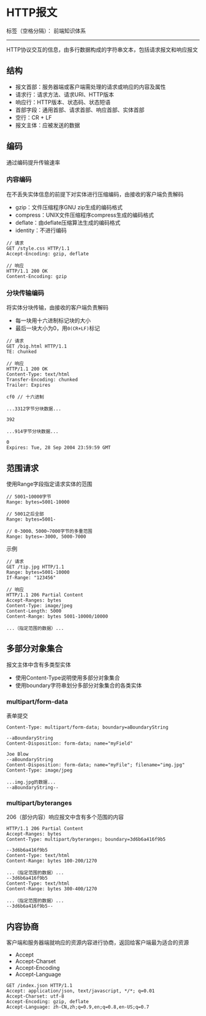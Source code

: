 # HTTP报文

标签（空格分隔）： 前端知识体系

---

HTTP协议交互的信息，由多行数据构成的字符串文本，包括请求报文和响应报文

## 结构

* 报文首部：服务器端或客户端需处理的请求或响应的内容及属性
 * 请求行：请求方法、请求URI、HTTP版本
 * 响应行：HTTP版本、状态码、状态短语
 * 首部字段：通用首部、请求首部、响应首部、实体首部
* 空行：CR + LF
* 报文主体：应被发送的数据

## 编码

通过编码提升传输速率

### 内容编码

在不丢失实体信息的前提下对实体进行压缩编码，由接收的客户端负责解码

* gzip：文件压缩程序GNU zip生成的编码格式
* compress：UNIX文件压缩程序compress生成的编码格式
* deflate：由deflate压缩算法生成的编码格式
* identity：不进行编码

```
// 请求
GET /style.css HTTP/1.1
Accept-Encoding: gzip, deflate

// 响应
HTTP/1.1 200 OK
Content-Encoding: gzip
```

### 分块传输编码

将实体分块传输，由接收的客户端负责解码

* 每一块用十六进制标记块的大小
* 最后一块大小为0，用`0(CR+LF)`标记

```
// 请求
GET /big.html HTTP/1.1
TE: chunked

// 响应
HTTP/1.1 200 OK
Content-Type: text/html
Transfer-Encoding: chunked
Trailer: Expires

cf0 // 十六进制

...3312字节分块数据...

392

...914字节分块数据...

0
Expires: Tue, 28 Sep 2004 23:59:59 GMT
```

## 范围请求

使用Range字段指定请求实体的范围

```
// 5001~10000字节
Range: bytes=5001-10000

// 5001之后全部
Range: bytes=5001-

// 0-3000、5000~7000字节的多重范围
Range: bytes=-3000, 5000-7000
```

示例

```
// 请求
GET /tip.jpg HTTP/1.1
Range: bytes=5001-10000
If-Range: "123456"

// 响应
HTTP/1.1 206 Partial Content
Accept-Ranges: bytes
Content-Type: image/jpeg
Content-Length: 5000
Content-Range: bytes 5001-10000/10000

...（指定范围的数据）...
```

## 多部分对象集合

报文主体中含有多类型实体

* 使用Content-Type说明使用多部分对象集合
* 使用boundary字符串划分多部分对象集合的各类实体

### multipart/form-data

表单提交

```
Content-Type: multipart/form-data; boundary=aBoundaryString

--aBoundaryString
Content-Disposition: form-data; name="myField"

Joe Blow
--aBoundaryString
Content-Disposition: form-data; name="myFile"; filename="img.jpg"
Content-Type: image/jpeg

...img.jpg的数据...
--aBoundaryString--
```

### multipart/byteranges

206（部分内容）响应报文中含有多个范围的内容

```
HTTP/1.1 206 Partial Content
Accept-Ranges: bytes
Content-Type: multipart/byteranges; boundary=3d6b6a416f9b5

--3d6b6a416f9b5
Content-Type: text/html
Content-Range: bytes 100-200/1270

...（指定范围的数据）...
--3d6b6a416f9b5
Content-Type: text/html
Content-Range: bytes 300-400/1270

...（指定范围的数据）...
--3d6b6a416f9b5--
```

## 内容协商

客户端和服务器端就响应的资源内容进行协商，返回给客户端最为适合的资源

* Accept
* Accept-Charset
* Accept-Encoding
* Accept-Language

```
GET /index.json HTTP/1.1
Accept: application/json, text/javascript, */*; q=0.01
Accept-Charset: utf-8
Accept-Encoding: gzip, deflate
Accept-Language: zh-CN,zh;q=0.9,en;q=0.8,en-US;q=0.7
```
